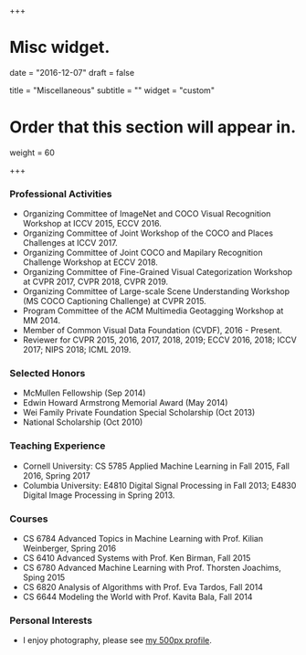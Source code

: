 +++
# Misc widget.

date = "2016-12-07"
draft = false

title = "Miscellaneous"
subtitle = ""
widget = "custom"

# Order that this section will appear in.
weight = 60

+++

### Professional Activities

* Organizing Committee of ImageNet and COCO Visual Recognition Workshop at ICCV 2015, ECCV 2016.
* Organizing Committee of Joint Workshop of the COCO and Places Challenges at ICCV 2017.
* Organizing Committee of Joint COCO and Mapilary Recognition Challenge Workshop at ECCV 2018.
* Organizing Committee of Fine-Grained Visual Categorization Workshop at CVPR 2017, CVPR 2018, CVPR 2019.
* Organizing Committee of Large-scale Scene Understanding Workshop (MS COCO Captioning Challenge) at CVPR 2015.
* Program Committee of the ACM Multimedia Geotagging Workshop at MM 2014.
* Member of Common Visual Data Foundation (CVDF), 2016 - Present.
* Reviewer for CVPR 2015, 2016, 2017, 2018, 2019; ECCV 2016, 2018; ICCV 2017; NIPS 2018; ICML 2019.


### Selected Honors

* McMullen Fellowship (Sep 2014)
* Edwin Howard Armstrong Memorial Award (May 2014)
* Wei Family Private Foundation Special Scholarship (Oct 2013)
* National Scholarship (Oct 2010)


### Teaching Experience

* Cornell University: CS 5785 Applied Machine Learning in Fall 2015, Fall 2016, Spring 2017
* Columbia University: E4810 Digital Signal Processing in Fall 2013; E4830 Digital Image Processing in Spring 2013.


### Courses

* CS 6784 Advanced Topics in Machine Learning with Prof. Kilian Weinberger, Spring 2016 
* CS 6410 Advanced Systems with Prof. Ken Birman, Fall 2015 
* CS 6780 Advanced Machine Learning with Prof. Thorsten Joachims, Sping 2015
* CS 6820 Analysis of Algorithms with Prof. Eva Tardos, Fall 2014
* CS 6644 Modeling the World with Prof. Kavita Bala, Fall 2014


### Personal Interests

* I enjoy photography, please see <a href="http://500px.com/richardaecn">my 500px profile</a>.
